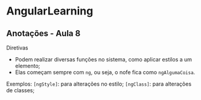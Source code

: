 # AngularLearning

## Anotações - Aula 8

Diretivas

- Podem realizar diversas funções no sistema, como aplicar estilos a um elemento;
- Elas começam sempre com `ng`, ou seja, o nofe fica como `ngAlgumaCoisa`.

Exemplos:
`[ngStyle]`: para alterações no estilo;
`[ngClass]`: para alterações de classes;
